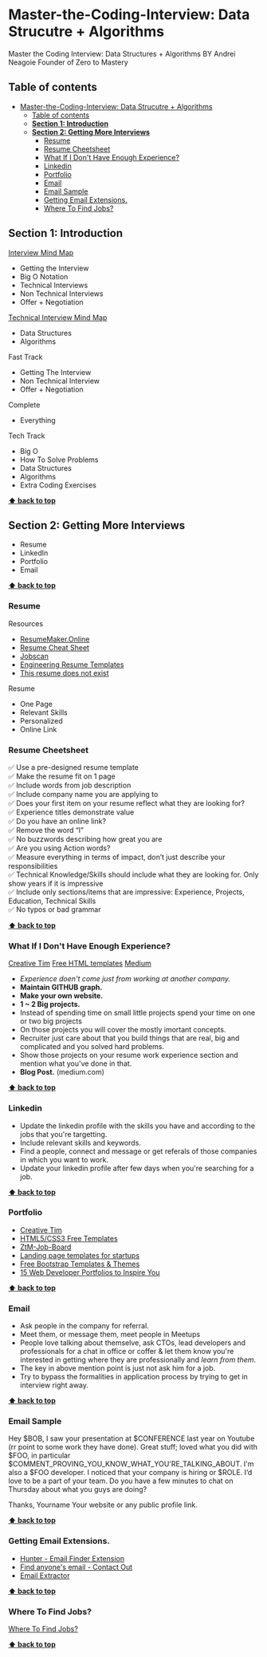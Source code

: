 # Master-the-Coding-Interview: Data Strucutre + Algorithms

Master the Coding Interview: Data Structures + Algorithms BY Andrei Neagoie Founder of Zero to Mastery
## Table of contents
- [Master-the-Coding-Interview: Data Strucutre + Algorithms](#master-the-coding-interview-data-strucutre--algorithms)
  - [Table of contents](#table-of-contents)
  - [**Section 1: Introduction**](#section-1-introduction)
  - [**Section 2: Getting More Interviews**](#section-2-getting-more-interviews)
    - [Resume](#resume)
    - [Resume Cheetsheet](#resume-cheetsheet)
    - [What If I Don't Have Enough Experience?](#what-if-i-dont-have-enough-experience)
    - [Linkedin](#linkedin)
    - [Portfolio](#portfolio)
    - [Email](#email)
    - [Email Sample](#email-sample)
    - [Getting Email Extensions.](#getting-email-extensions)
    - [Where To Find Jobs?](#where-to-find-jobs)


## **Section 1: Introduction**

[Interview Mind Map](https://coggle.it/diagram/W5u8QkZs6r4sZM3J/t/master-the-interview)

- Getting the Interview
- Big O Notation
- Technical Interviews
- Non Technical Interviews
- Offer + Negotiation

[Technical Interview Mind Map](https://coggle.it/diagram/W5E5tqYlrXvFJPsq/t/master-the-interview-click-here-for-course-link)

- Data Structures
- Algorithms

Fast Track

- Getting The Interview
- Non Technical Interview
- Offer + Negotiation

Complete

- Everything

Tech Track

- Big O
- How To Solve Problems
- Data Structures
- Algorithms
- Extra Coding Exercises

**[⬆ back to top](#table-of-contents)**


## **Section 2: Getting More Interviews**

- Resume
- LinkedIn
- Portfolio
- Email

**[⬆ back to top](#table-of-contents)**

### Resume

Resources

- [ResumeMaker.Online](https://www.resumemaker.online/)
- [Resume Cheat Sheet](https://github.com/aneagoie/resume-checklist)
- [Jobscan](https://www.jobscan.co/)
- [Engineering Resume Templates](https://www.cakeresume.com/Engineering-resume-samples)
- [This resume does not exist](https://thisresumedoesnotexist.com/)

Resume

- One Page
- Relevant Skills
- Personalized
- Online Link


### Resume Cheetsheet

✅ Use a pre-designed resume template    
✅ Make the resume fit on 1 page   
✅ Include words from job description  
✅ Include company name you are applying to  
✅ Does your first item on your resume reflect what they are looking for?  
✅ Experience titles demonstrate value  
✅ Do you have an online link?  
✅ Remove the word “I”  
✅ No buzzwords describing how great you are  
✅ Are you using Action words?  
✅ Measure everything in terms of impact, don’t just describe your responsibilities  
✅ Technical Knowledge/Skills should include what they are looking for. Only show years if it is impressive  
✅ Include only sections/items that are impressive: Experience, Projects, Education, Technical Skills  
✅ No typos or bad grammar  


**[⬆ back to top](#table-of-contents)**

### What If I Don't Have Enough Experience?

[Creative Tim](https://www.creative-tim.com/)
[Free HTML templates](http://www.mashup-template.com/)
[Medium](https://medium.com/)


- _Experience doen't come just from working at another company._
- **Maintain GITHUB graph.**
- **Make your own website.**
- **1 ~ 2 Big projects.**
- Instead of spending time on small little projects spend your time on one or two big projects 
- On those projects you will cover the mostly imortant concepts.
- Recruiter just care about that you build things that are real, big and complicated and you solved hard problems.
- Show those projects on your resume work experience section and mention what you've done in that.
- **Blog Post.** (medium.com)

**[⬆ back to top](#table-of-contents)**

### Linkedin
- Update the linkedin profile with the skills you have and according to the jobs that you're targetting.
- Include relevant skills and keywords.
- Find a people, connect and message or get referals of those companies in which you want to work.
- Update your linkedin profile after few days when you're searching for a job.
  

**[⬆ back to top](#table-of-contents)**

### Portfolio

- [Creative Tim](https://www.creative-tim.com/)
- [HTML5/CSS3 Free Templates](http://www.mashup-template.com/templates.html)
- [ZtM-Job-Board](https://github.com/zero-to-mastery/ZtM-Job-Board)
- [Landing page templates for startups](https://cruip.com/)
- [Free Bootstrap Templates & Themes](https://mdbootstrap.com/freebies/)
- [15 Web Developer Portfolios to Inspire You](https://www.freecodecamp.org/news/15-web-developer-portfolios-to-inspire-you-137fb1743cae/)

**[⬆ back to top](#table-of-contents)**

### Email
- Ask people in the company for referral.
- Meet them, or message them, meet people in Meetups
- People love talking about themselve, ask CTOs, lead developers and professionals for a chat in office or coffer & let them know you're interested in getting where they are professionally and _learn from them_.
- The key in above mention point is just not ask him for a job.
- Try to bypass the formalities in application process by trying to get in interview right away.

**[⬆ back to top](#table-of-contents)**
### Email Sample
Hey $BOB,
I saw your presentation at $CONFERENCE last year on Youtube (rr point to some work they have done).
Great stuff; loved what you did with $FOO, in particular
$COMMENT_PROVING_YOU_KNOW_WHAT_YOU'RE_TALKING_ABOUT.
I'm also a $FOO developer. I noticed that your company is hiring
or $ROLE. I’d love to be a part of your team. Do you have a
few minutes to chat on Thursday about what you guys are doing?

Thanks,
Yourname
Your website or any public profile link.

**[⬆ back to top](#table-of-contents)**
### Getting Email Extensions.
- [Hunter - Email Finder Extension
](https://chrome.google.com/webstore/detail/hunter-email-finder-exten/hgmhmanijnjhaffoampdlllchpolkdnj?hl=en)
- [Find anyone's email - Contact Out](https://chrome.google.com/webstore/detail/find-anyones-email-contac/jjdemeiffadmmjhkbbpglgnlgeafomjo?hl=en)
- [Email Extractor](https://chrome.google.com/webstore/detail/email-extractor/jdianbbpnakhcmfkcckaboohfgnngfcc?hl=en)

**[⬆ back to top](#table-of-contents)**
### Where To Find Jobs?

[Where To Find Jobs?](https://www.udemy.com/course/master-the-coding-interview-data-structures-algorithms/learn/lecture/12111418#content)



**[⬆ back to top](#table-of-contents)**